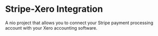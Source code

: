 # Stripe-Xero Integration

A nio project that allows you to connect your Stripe payment processing account with your Xero accounting software.
